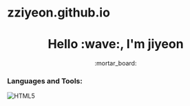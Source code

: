 # zziyeon.github.io

<h1 align="center"> Hello :wave:, I'm jiyeon </h1>

<p align="center">
  :mortar_board:

<h3 align="left">Languages and Tools:</h3>
<img alt="HTML5" src ="https://img.shields.io/badge/HTML5-E34F26.svg?&style=flat-square&logo=HTML5&logoColor=white"/>

  
